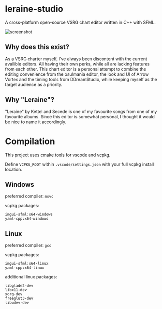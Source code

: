 # leraine-studio
A cross-platform open-source VSRG chart editor written in C++ with SFML.

![screenshot](https://i.imgur.com/WmF2Gny.png "screenshot")

## Why does this exist?
As a VSRG charter myself, I've always been discontent with the current availible editors. All having their own perks, while all are lacking features from each other. This chart editor is a personal attempt to combine the editing convenience from the osu!mania editor, the look and UI of Arrow Vortex and the timing tools from DDreamStudio, while keeping myself as the target audience as a priority. 
## Why "Leraine"?
"Leraine" by Kettel and Secede is one of my favourite songs from one of my favourite albums. Since this editor is somewhat personal, I thought it would be nice to name it accordingly.  
# Compilation
This project uses [cmake tools](https://marketplace.visualstudio.com/items?itemName=ms-vscode.cmake-tools) for [vscode](https://code.visualstudio.com/) and [vcpkg](https://github.com/microsoft/vcpkg).

Define `VCPKG_ROOT` within `.vscode/settings.json` with your full vcpkg install location.

## **Windows**

preferred compiler: `msvc` 

vcpkg packages: 
```
imgui-sfml:x64-windows
yaml-cpp:x64-windows
```
## **Linux**

preferred compiler: `gcc`

vcpkg packages: 
```
imgui-sfml:x64-linux
yaml-cpp:x64-linux
```
additional linux packages:
```
libglade2-dev
libx11-dev
xorg-dev
freeglut3-dev
libudev-dev
```
